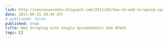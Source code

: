 ```yaml
---
link: http://vancouverdata.blogspot.com/2011/02/how-to-web-scraping-xpath-html-google.html
date: 2011-09-25 20:44 UTC
# published: false
published: true
title: Web Scraping with Google Spreadsheets and XPath
tags: []
---
```



